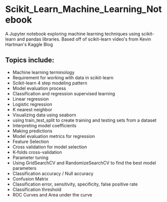 # Scikit_Learn_Machine_Learning_Notebook
A Jupyter notebook exploring machine learning techniques using scikit-learn and pandas libraries. Based off of scikit-learn video's from Kevin Hartman's Kaggle Blog 

## Topics include:
- Machine learning terminology
- Requirement for working with data in scikit-learn
- Scikit-learn 4 step modeling pattern
- Model evaluation process
- Classification and regression supervised learning
- Linear regression
- Logistic regression
- K nearest neighbor
- Visualizing data using seaborn
- using train_test_split to create training and testing sets from a dataset
- Interpreting model coefficients
- Making predictions
- Model evaluation metrics for regression
- Feature Selection
- Cross validation for model selection
- K-folds cross-validation
- Parameter tuning
- Using GridSearchCV  and RandomizeSearchCV to find the best model parameters
- Classification accuracy / Null accuracy
- Confusion Matrix
- Classification error, sensitivity, specificity, false positive rate
- Classification threshold
- ROC Curves and Area under the curve
